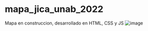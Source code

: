 # mapa_jica_unab_2022

Mapa en construccion, desarrollado en HTML, CSS y JS
![image](https://user-images.githubusercontent.com/92270370/187055985-a036a7e5-1318-4cb4-a776-148fe49c590e.png)
